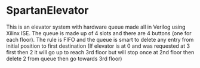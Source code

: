 # SpartanElevator
This is an elevator system with hardware queue made all in Verilog using Xilinx ISE.
The queue is made up of 4 slots and there are 4 buttons (one for each floor). 
The rule is FIFO and the queue is smart to delete any entry from initial position to first destination 
(If elevator is at 0 and was requested at 3 first then 2 it will go up to reach 3rd floor but will stop once at 2nd floor then delete 2 from queue then go towards 3rd floor)
